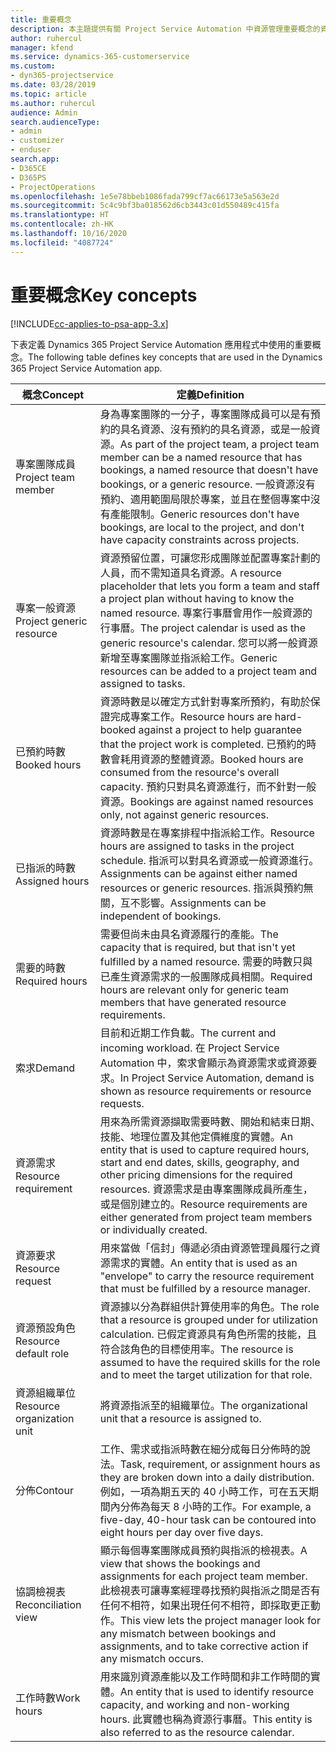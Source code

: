 ```yaml
---
title: 重要概念
description: 本主題提供有關 Project Service Automation 中資源管理重要概念的資訊。
author: ruhercul
manager: kfend
ms.service: dynamics-365-customerservice
ms.custom:
- dyn365-projectservice
ms.date: 03/28/2019
ms.topic: article
ms.author: ruhercul
audience: Admin
search.audienceType:
- admin
- customizer
- enduser
search.app:
- D365CE
- D365PS
- ProjectOperations
ms.openlocfilehash: 1e5e78bbeb1086fada799cf7ac66173e5a563e2d
ms.sourcegitcommit: 5c4c9bf3ba018562d6cb3443c01d550489c415fa
ms.translationtype: HT
ms.contentlocale: zh-HK
ms.lasthandoff: 10/16/2020
ms.locfileid: "4087724"
---
```

# <a name="key-concepts"></a><span data-ttu-id="5ddf4-103">重要概念</span><span class="sxs-lookup"><span data-stu-id="5ddf4-103">Key concepts</span></span>

[!INCLUDE[cc-applies-to-psa-app-3.x](../includes/cc-applies-to-psa-app-3x.md)]

<span data-ttu-id="5ddf4-104">下表定義 Dynamics 365 Project Service Automation 應用程式中使用的重要概念。</span><span class="sxs-lookup"><span data-stu-id="5ddf4-104">The following table defines key concepts that are used in the Dynamics 365 Project Service Automation app.</span></span>

| <span data-ttu-id="5ddf4-105">概念</span><span class="sxs-lookup"><span data-stu-id="5ddf4-105">Concept</span></span>                    | <span data-ttu-id="5ddf4-106">定義</span><span class="sxs-lookup"><span data-stu-id="5ddf4-106">Definition</span></span> |
|----------------------------|------------|
| <span data-ttu-id="5ddf4-107">專案團隊成員</span><span class="sxs-lookup"><span data-stu-id="5ddf4-107">Project team member</span></span>        | <span data-ttu-id="5ddf4-108">身為專案團隊的一分子，專案團隊成員可以是有預約的具名資源、沒有預約的具名資源，或是一般資源。</span><span class="sxs-lookup"><span data-stu-id="5ddf4-108">As part of the project team, a project team member can be a named resource that has bookings, a named resource that doesn't have bookings, or a generic resource.</span></span> <span data-ttu-id="5ddf4-109">一般資源沒有預約、適用範圍局限於專案，並且在整個專案中沒有產能限制。</span><span class="sxs-lookup"><span data-stu-id="5ddf4-109">Generic resources don't have bookings, are local to the project, and don't have capacity constraints across projects.</span></span> |
| <span data-ttu-id="5ddf4-110">專案一般資源</span><span class="sxs-lookup"><span data-stu-id="5ddf4-110">Project generic resource</span></span>   | <span data-ttu-id="5ddf4-111">資源預留位置，可讓您形成團隊並配置專案計劃的人員，而不需知道具名資源。</span><span class="sxs-lookup"><span data-stu-id="5ddf4-111">A resource placeholder that lets you form a team and staff a project plan without having to know the named resource.</span></span> <span data-ttu-id="5ddf4-112">專案行事曆會用作一般資源的行事曆。</span><span class="sxs-lookup"><span data-stu-id="5ddf4-112">The project calendar is used as the generic resource's calendar.</span></span> <span data-ttu-id="5ddf4-113">您可以將一般資源新增至專案團隊並指派給工作。</span><span class="sxs-lookup"><span data-stu-id="5ddf4-113">Generic resources can be added to a project team and assigned to tasks.</span></span> |
| <span data-ttu-id="5ddf4-114">已預約時數</span><span class="sxs-lookup"><span data-stu-id="5ddf4-114">Booked hours</span></span>               | <span data-ttu-id="5ddf4-115">資源時數是以確定方式針對專案所預約，有助於保證完成專案工作。</span><span class="sxs-lookup"><span data-stu-id="5ddf4-115">Resource hours are hard-booked against a project to help guarantee that the project work is completed.</span></span> <span data-ttu-id="5ddf4-116">已預約的時數會耗用資源的整體資源。</span><span class="sxs-lookup"><span data-stu-id="5ddf4-116">Booked hours are consumed from the resource's overall capacity.</span></span> <span data-ttu-id="5ddf4-117">預約只對具名資源進行，而不針對一般資源。</span><span class="sxs-lookup"><span data-stu-id="5ddf4-117">Bookings are against named resources only, not against generic resources.</span></span> |
| <span data-ttu-id="5ddf4-118">已指派的時數</span><span class="sxs-lookup"><span data-stu-id="5ddf4-118">Assigned hours</span></span>             | <span data-ttu-id="5ddf4-119">資源時數是在專案排程中指派給工作。</span><span class="sxs-lookup"><span data-stu-id="5ddf4-119">Resource hours are assigned to tasks in the project schedule.</span></span> <span data-ttu-id="5ddf4-120">指派可以對具名資源或一般資源進行。</span><span class="sxs-lookup"><span data-stu-id="5ddf4-120">Assignments can be against either named resources or generic resources.</span></span> <span data-ttu-id="5ddf4-121">指派與預約無關，互不影響。</span><span class="sxs-lookup"><span data-stu-id="5ddf4-121">Assignments can be independent of bookings.</span></span> |
| <span data-ttu-id="5ddf4-122">需要的時數</span><span class="sxs-lookup"><span data-stu-id="5ddf4-122">Required hours</span></span>             | <span data-ttu-id="5ddf4-123">需要但尚未由具名資源履行的產能。</span><span class="sxs-lookup"><span data-stu-id="5ddf4-123">The capacity that is required, but that isn't yet fulfilled by a named resource.</span></span> <span data-ttu-id="5ddf4-124">需要的時數只與已產生資源需求的一般團隊成員相關。</span><span class="sxs-lookup"><span data-stu-id="5ddf4-124">Required hours are relevant only for generic team members that have generated resource requirements.</span></span> |
| <span data-ttu-id="5ddf4-125">索求</span><span class="sxs-lookup"><span data-stu-id="5ddf4-125">Demand</span></span>                     | <span data-ttu-id="5ddf4-126">目前和近期工作負載。</span><span class="sxs-lookup"><span data-stu-id="5ddf4-126">The current and incoming workload.</span></span> <span data-ttu-id="5ddf4-127">在 Project Service Automation 中，索求會顯示為資源需求或資源要求。</span><span class="sxs-lookup"><span data-stu-id="5ddf4-127">In Project Service Automation, demand is shown as resource requirements or resource requests.</span></span> |
| <span data-ttu-id="5ddf4-128">資源需求</span><span class="sxs-lookup"><span data-stu-id="5ddf4-128">Resource requirement</span></span>       | <span data-ttu-id="5ddf4-129">用來為所需資源擷取需要時數、開始和結束日期、技能、地理位置及其他定價維度的實體。</span><span class="sxs-lookup"><span data-stu-id="5ddf4-129">An entity that is used to capture required hours, start and end dates, skills, geography, and other pricing dimensions for the required resources.</span></span> <span data-ttu-id="5ddf4-130">資源需求是由專案團隊成員所產生，或是個別建立的。</span><span class="sxs-lookup"><span data-stu-id="5ddf4-130">Resource requirements are either generated from project team members or individually created.</span></span> |
| <span data-ttu-id="5ddf4-131">資源要求</span><span class="sxs-lookup"><span data-stu-id="5ddf4-131">Resource request</span></span>           | <span data-ttu-id="5ddf4-132">用來當做「信封」傳遞必須由資源管理員履行之資源需求的實體。</span><span class="sxs-lookup"><span data-stu-id="5ddf4-132">An entity that is used as an "envelope" to carry the resource requirement that must be fulfilled by a resource manager.</span></span> |
| <span data-ttu-id="5ddf4-133">資源預設角色</span><span class="sxs-lookup"><span data-stu-id="5ddf4-133">Resource default role</span></span>      | <span data-ttu-id="5ddf4-134">資源據以分為群組供計算使用率的角色。</span><span class="sxs-lookup"><span data-stu-id="5ddf4-134">The role that a resource is grouped under for utilization calculation.</span></span> <span data-ttu-id="5ddf4-135">已假定資源具有角色所需的技能，且符合該角色的目標使用率。</span><span class="sxs-lookup"><span data-stu-id="5ddf4-135">The resource is assumed to have the required skills for the role and to meet the target utilization for that role.</span></span> |
| <span data-ttu-id="5ddf4-136">資源組織單位</span><span class="sxs-lookup"><span data-stu-id="5ddf4-136">Resource organization unit</span></span> | <span data-ttu-id="5ddf4-137">將資源指派至的組織單位。</span><span class="sxs-lookup"><span data-stu-id="5ddf4-137">The organizational unit that a resource is assigned to.</span></span> |
| <span data-ttu-id="5ddf4-138">分佈</span><span class="sxs-lookup"><span data-stu-id="5ddf4-138">Contour</span></span>                    | <span data-ttu-id="5ddf4-139">工作、需求或指派時數在細分成每日分佈時的說法。</span><span class="sxs-lookup"><span data-stu-id="5ddf4-139">Task, requirement, or assignment hours as they are broken down into a daily distribution.</span></span> <span data-ttu-id="5ddf4-140">例如，一項為期五天的 40 小時工作，可在五天期間內分佈為每天 8 小時的工作。</span><span class="sxs-lookup"><span data-stu-id="5ddf4-140">For example, a five-day, 40-hour task can be contoured into eight hours per day over five days.</span></span> |
| <span data-ttu-id="5ddf4-141">協調檢視表</span><span class="sxs-lookup"><span data-stu-id="5ddf4-141">Reconciliation view</span></span>        | <span data-ttu-id="5ddf4-142">顯示每個專案團隊成員預約與指派的檢視表。</span><span class="sxs-lookup"><span data-stu-id="5ddf4-142">A view that shows the bookings and assignments for each project team member.</span></span> <span data-ttu-id="5ddf4-143">此檢視表可讓專案經理尋找預約與指派之間是否有任何不相符，如果出現任何不相符，即採取更正動作。</span><span class="sxs-lookup"><span data-stu-id="5ddf4-143">This view lets the project manager look for any mismatch between bookings and assignments, and to take corrective action if any mismatch occurs.</span></span> |
| <span data-ttu-id="5ddf4-144">工作時數</span><span class="sxs-lookup"><span data-stu-id="5ddf4-144">Work hours</span></span>                 | <span data-ttu-id="5ddf4-145">用來識別資源產能以及工作時間和非工作時間的實體。</span><span class="sxs-lookup"><span data-stu-id="5ddf4-145">An entity that is used to identify resource capacity, and working and non-working hours.</span></span> <span data-ttu-id="5ddf4-146">此實體也稱為資源行事曆。</span><span class="sxs-lookup"><span data-stu-id="5ddf4-146">This entity is also referred to as the resource calendar.</span></span> |
